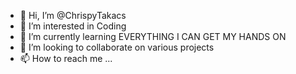- 👋 Hi, I’m @ChrispyTakacs
- 👀 I’m interested in Coding
- 🌱 I’m currently learning EVERYTHING I CAN GET MY HANDS ON
- 💞️ I’m looking to collaborate on various projects
- 📫 How to reach me ...

<!---
ChrispyTakacs/ChrispyTakacs is a ✨ special ✨ repository because its `README.md` (this file) appears on your GitHub profile.
You can click the Preview link to take a look at your changes.
--->
